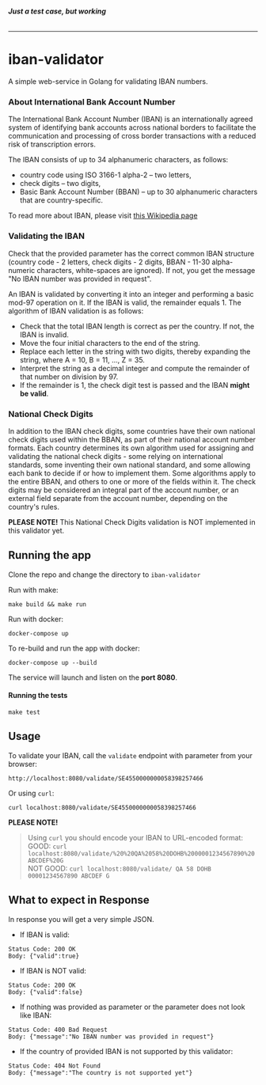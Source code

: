 ###### **Just a test case, but working**

_____

# iban-validator

A simple web-service in Golang for validating IBAN numbers.

### About International Bank Account Number

The International Bank Account Number (IBAN) is an internationally agreed system of identifying bank accounts across
national borders to facilitate the communication and processing of cross border transactions with a reduced risk of
transcription errors.

The IBAN consists of up to 34 alphanumeric characters, as follows:

* country code using ISO 3166-1 alpha-2 – two letters,
* check digits – two digits,
* Basic Bank Account Number (BBAN) – up to 30 alphanumeric characters that are country-specific.

To read more about IBAN, please
visit [this Wikipedia page](https://en.wikipedia.org/wiki/International_Bank_Account_Number)

### Validating the IBAN

Check that the provided parameter has the correct common IBAN structure (country code - 2 letters, check digits - 2
digits, BBAN - 11-30 alpha-numeric characters, white-spaces are ignored). If not, you get the message "No IBAN number
was provided in request".

An IBAN is validated by converting it into an integer and performing a basic mod-97 operation on it. If the IBAN is
valid, the remainder equals 1. The algorithm of IBAN validation is as follows:

* Check that the total IBAN length is correct as per the country. If not, the IBAN is invalid.
* Move the four initial characters to the end of the string.
* Replace each letter in the string with two digits, thereby expanding the string, where A = 10, B = 11, ..., Z = 35.
* Interpret the string as a decimal integer and compute the remainder of that number on division by 97.
* If the remainder is 1, the check digit test is passed and the IBAN **might be valid**.

### National Check Digits

In addition to the IBAN check digits, some countries have their own national check digits used within the BBAN, as part
of their national account number formats. Each country determines its own algorithm used for assigning and validating
the national check digits - some relying on international standards, some inventing their own national standard, and
some allowing each bank to decide if or how to implement them. Some algorithms apply to the entire BBAN, and others to
one or more of the fields within it. The check digits may be considered an integral part of the account number, or an
external field separate from the account number, depending on the country's rules.

**PLEASE NOTE!** This National Check Digits validation is NOT implemented in this validator yet.

## Running the app

Clone the repo and change the directory to `iban-validator`

Run with make:

```
make build && make run
```

Run with docker:

```
docker-compose up
```

To re-build and run the app with docker:

```
docker-compose up --build
```

The service will launch and listen on the **port 8080**.

#### Running the tests

```
make test
```

## Usage

To validate your IBAN, call the `validate` endpoint with parameter from your browser:

```
http://localhost:8080/validate/SE4550000000058398257466
```

Or using `curl`:

```
curl localhost:8080/validate/SE4550000000058398257466
```

**PLEASE NOTE!**
> Using `curl` you should encode your IBAN to URL-encoded format: <br>
> GOOD:
> `curl localhost:8080/validate/%20%20QA%2058%20DOHB%2000001234567890%20ABCDEF%20G` <br>
> NOT GOOD:
> `curl localhost:8080/validate/ QA 58 DOHB 00001234567890 ABCDEF G`

## What to expect in Response

In response you will get a very simple JSON.

* If IBAN is valid:

```
Status Code: 200 OK
Body: {"valid":true}
```

* If IBAN is NOT valid:

```
Status Code: 200 OK
Body: {"valid":false}
```

* If nothing was provided as parameter or the parameter does not look like IBAN:

```
Status Code: 400 Bad Request
Body: {"message":"No IBAN number was provided in request"}
```

* If the country of provided IBAN is not supported by this validator:

```
Status Code: 404 Not Found
Body: {"message":"The country is not supported yet"}
```



